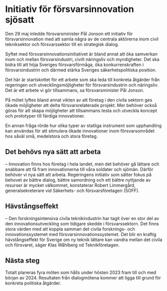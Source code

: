 # Initiativ för försvarsinnovation sjösatt

Den 29 maj inledde försvarsminister Pål Jonson ett initiativ för försvarsinnovation med att samla några av de centrala aktörerna inom civil tekniksektor och försvarssektor till en strategisk dialog.


Syftet med försvarsinnovationsinitiativet är bland annat att öka samverkan inom och mellan försvarsindustri, civilt näringsliv och myndigheter. Det ska bidra till att höja Sveriges försvarsförmåga, öka konkurrenskraften i försvarsindustrin och därmed stärka Sveriges säkerhetspolitiska position.

Det här är startskottet för ett arbete som ska leda till konkreta åtgärder från regeringen och utvecklingsmöjligheter för försvarsindustrin och näringsliv. Det är ett arbete vi gör tillsammans, sa försvarsminister Pål Jonson.

På mötet lyftes bland annat vikten av att företag i den civila sektorn ges ökade möjligheter att delta försvarsrelaterade projekt. Mer behöver också göras för att skapa möjligheter att tillsammans testa och utveckla koncept och prototyper till färdiga innovationer.

En annan fråga rörde hur olika typer av statliga instrument som upphandling kan användas för att stimulera ökade innovationer inom försvarsområdet hos såväl små, medelstora och stora företag.

## Det behövs nya sätt att arbeta

– Innovation finns hos företag i hela landet, men det behöver gå lättare och snabbare att få fram innovationerna till våra soldater och sjömän. Därför behöver vi nya sätt att arbeta. Regeringens initiativ som sätter fokus på behovet av bättre dialog, bättre samordning och ett bättre nyttjande av resurser är mycket välkommet, konstaterar Robert Limmergård, generalsekreterare vid Säkerhets\- och försvarsföretagen (SOFF).

## Hävstångseffekt

– Den forskningsintensiva civila teknikindustrin har tagit över en stor del av den innovationsutveckling som tidigare skedde i försvarssektorn. Det finns stora värden med att koppla samman det civila forsknings\- och innovationssystemet med försvarsinnovationssystemet. Det blir en kraftig hävstångseffekt för Sverige om ny teknik lättare kan vandra mellan det civila och försvaret, säger Klas Wåhlberg vd Teknikföretagen.

## Nästa steg

Totalt planeras fyra möten som hålls under hösten 2023 fram till och med början av 2024\. Resultaten från dialogmötena kommer att ligga till grund för konkreta politiska åtgärder.
